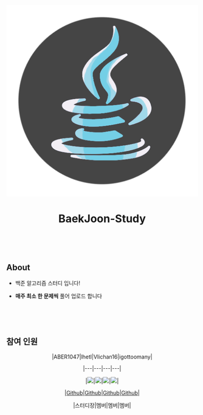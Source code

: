 <div align = "center">

![study_icon](study_icon.png)

# BaekJoon-Study

</br></br></br>

</div>

## About

- 백준 알고리즘 스터디 입니다!

- **매주 최소 한 문제씩** 풀어 업로드 합니다

</br></br></br>

## 참여 인원 

<div align = "center">

|ABER1047|lhetl|VIichan16|igottoomany|

|---|---|---|---|

|<img src = "https://avatars.githubusercontent.com/u/78880883?v=4" width = "100px">|<img src = "https://avatars.githubusercontent.com/u/93638355?v=4" width = "100px">|<img src = "https://avatars.githubusercontent.com/u/126052997?v=4" width = "100px">|<img src = "https://avatars.githubusercontent.com/u/52478336?v=4" width = "100px">|

|<a href = "https://github.com/ABER1047">Github</a>|<a href = "https://github.com/lhetl">Github</a>|<a href = "https://github.com/VIichan16">Github</a>|<a href = "https://github.com/igottoomany">Github</a>|

|스터디장|멤버|멤버|멤버|

</div>
